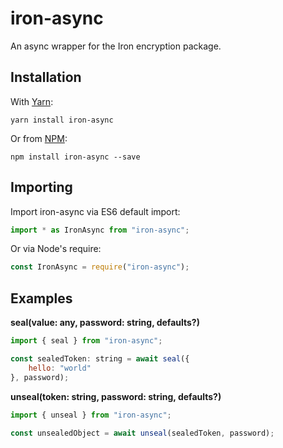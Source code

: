 # iron-async
An async wrapper for the Iron encryption package.

## Installation

With [Yarn](https://github.com/yarnpkg/yarn):

```shell
yarn install iron-async
```

Or from [NPM](https://npmjs.com/package/iron-async):

```shell
npm install iron-async --save
```

## Importing

Import iron-async via ES6 default import:

```js
import * as IronAsync from "iron-async";
```

Or via Node's require:

```js
const IronAsync = require("iron-async");
```

## Examples

**seal(value: any, password: string, defaults?)**

```js
import { seal } from "iron-async";

const sealedToken: string = await seal({
    hello: "world"
}, password);
```

**unseal(token: string, password: string, defaults?)**

```js
import { unseal } from "iron-async";

const unsealedObject = await unseal(sealedToken, password);
```